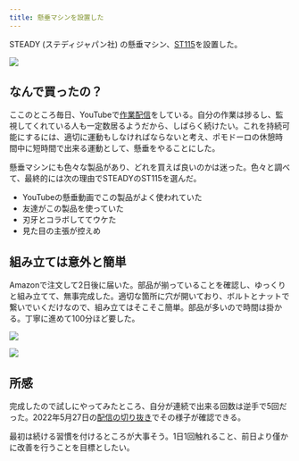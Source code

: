```yaml
---
title: 懸垂マシンを設置した
---
```

STEADY (ステディジャパン社) の懸垂マシン、[ST115](https://www.amazon.co.jp/dp/B09K3QQBKH)を設置した。

![](https://lh6.googleusercontent.com/tBe4dpxya74BCQNqYHNEq0gUPG-3-ChK-v1b52O7ZXbBdjGNV76TZNmfBKnFUYWmCQtztyOxjXipBF6X66-W7SVjY5-s80OEmikL0gt_Xpwmam2HnPlwqPKzM4bXyd4SawEOW64m1Gkmogjdew0Jl3objBRUqgrFp5ABURB-YvMrgIJQnnkYZaM_)

なんで買ったの？
--------

ここのところ毎日、YouTubeで[作業配信](https://www.youtube.com/c/r7kamura)をしている。自分の作業は捗るし、監視してくれている人も一定数居るようだから、しばらく続けたい。これを持続可能にするには、適切に運動もしなければならないと考え、ポモドーロの休憩時間中に短時間で出来る運動として、懸垂をやることにした。

懸垂マシンにも色々な製品があり、どれを買えば良いのかは迷った。色々と調べて、最終的には次の理由でSTEADYのST115を選んだ。

*   YouTubeの懸垂動画でこの製品がよく使われていた
*   友達がこの製品を使っていた
*   刃牙とコラボしててウケた
*   見た目の主張が控えめ

組み立ては意外と簡単
----------

Amazonで注文して2日後に届いた。部品が揃っていることを確認し、ゆっくりと組み立てて、無事完成した。適切な箇所に穴が開いており、ボルトとナットで繋いでいくだけなので、組み立てはそこそこ簡単。部品が多いので時間は掛かる。丁寧に進めて100分ほど要した。

![](https://lh4.googleusercontent.com/_aYxN4u62EIaHlXdfxPJZjeVuhzOcIoG1cTT3l2la-QlAQiEhdMQGdMpwmGW4LzUFVpadHleQ1w0O1pBufT_6P8G3K1hHB967ychgINjVBJiQoARSO6PPikRZorqE_eFyEXOi-B7VnUlwVJz-LDMh8WbCxlqGpgzZjxLTne-dIWwbDLP1oqBwFON)

![](https://lh3.googleusercontent.com/4tUzrB00TerPkgr4JCrwgxGjKLbXka3IVXVqvscmZq0dyszTuXTnOPknh9nbSmKFfhZFRaP2tK8rsRDb_4uJwPuF4TAqFu9f7ujdJAbed1PbTURnDFsM3c1wd2CDiyI2mIDh4Gq5KUUEf0D4ehvmbV5jNtMbcLi40gq2l9h1XN3HPOzfWO181Agy)

所感
--

完成したので試しにやってみたところ、自分が連続で出来る回数は逆手で5回だった。2022年5月27日の[配信の切り抜き](https://www.youtube.com/clip/Ugkxy2NXpdlfZF0kT9s-MoCOrbB1wpWEryK9)でその様子が確認できる。

最初は続ける習慣を付けるところが大事そう。1日1回触れること、前日より僅かに改善を行うことを目標としたい。
